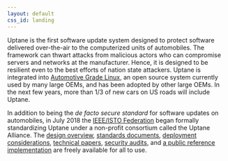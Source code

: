 ```yaml
---
layout: default
css_id: landing
---
```


Uptane is the first software update system designed to protect
software delivered over-the-air to the computerized units of automobiles.
The framework can thwart attacks from malicious actors who can
compromise servers and networks at the manufacturer.  Hence, it is
designed to be resilient even to the best efforts of nation state
attackers. Uptane is integrated into
[Automotive Grade Linux](https://www.automotivelinux.org/),
an open source system currently used by many large OEMs, and has been adopted
by other large OEMs. In the next few years, more than 1/3 of new cars on US
roads will include Uptane.

In addition to being the *de facto secure standard* for software updates on
automobiles, in July 2018 the [IEEE/ISTO Federation](https://ieee-isto.org/) began
formally standardizing Uptane under a non-profit consortium called the Uptane
Alliance. The [design overview](https://docs.google.com/document/d/1pBK--40BCg_ofww4GES0weYFB6tZRedAjUy6PJ4Rgzk/edit#heading=h.ertrftdz3oms),
[standards documents](https://docs.google.com/document/d/1wjg3hl0iDLNh7jIRaHl3IXhwm0ssOtDje5NemyTBcaw/edit#heading=h.l6lkvdudrui2),
[deployment considerations](https://docs.google.com/document/d/17wOs-T7mugwte5_Dt-KLGMsp-3_yAARejpFmrAMefSE/edit#heading=h.6t6kk53v3scx),
[technical papers](https://awwad.github.io/publications.html),
[security audits](https://awwad.github.io/audits.html), and
[a public reference implementation](https://github.com/uptane/uptane)
are freely available for all to use.
